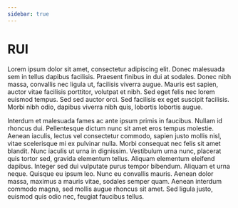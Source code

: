 ```yaml
---
sidebar: true
---
```


# RUI

Lorem ipsum dolor sit amet, consectetur adipiscing elit. Donec malesuada sem in tellus dapibus facilisis. Praesent finibus in dui at sodales. Donec nibh massa, convallis nec ligula ut, facilisis viverra augue. Mauris est sapien, auctor vitae facilisis porttitor, volutpat et nibh. Sed eget felis nec lorem euismod tempus. Sed sed auctor orci. Sed facilisis ex eget suscipit facilisis. Morbi nibh odio, dapibus viverra nibh quis, lobortis lobortis augue.

Interdum et malesuada fames ac ante ipsum primis in faucibus. Nullam id rhoncus dui. Pellentesque dictum nunc sit amet eros tempus molestie. Aenean iaculis, lectus vel consectetur commodo, sapien justo mollis nisl, vitae scelerisque mi ex pulvinar nulla. Morbi consequat nec felis sit amet blandit. Nunc iaculis ut urna in dignissim. Vestibulum urna nunc, placerat quis tortor sed, gravida elementum tellus. Aliquam elementum eleifend dapibus. Integer sed dui vulputate purus tempor bibendum. Aliquam et urna neque. Quisque eu ipsum leo. Nunc eu convallis mauris. Aenean dolor massa, maximus a mauris vitae, sodales semper quam. Aenean interdum commodo magna, sed mollis augue rhoncus sit amet. Sed ligula justo, euismod quis odio nec, feugiat faucibus tellus.

